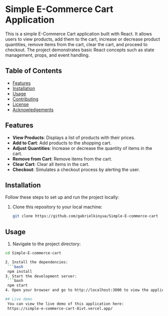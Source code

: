 # Simple E-Commerce Cart Application

This is a simple E-Commerce Cart application built with React. It allows users to view products, add them to the cart, increase or decrease product quantities, remove items from the cart, clear the cart, and proceed to checkout. The project demonstrates basic React concepts such as state management, props, and event handling.

## Table of Contents
- [Features](#features)
- [Installation](#installation)
- [Usage](#usage)
- [Contributing](#contributing)
- [License](#license)
- [Acknowledgements](#acknowledgements)

## Features

- **View Products**: Displays a list of products with their prices.
- **Add to Cart**: Add products to the shopping cart.
- **Adjust Quantities**: Increase or decrease the quantity of items in the cart.
- **Remove from Cart**: Remove items from the cart.
- **Clear Cart**: Clear all items in the cart.
- **Checkout**: Simulates a checkout process by alerting the user.

## Installation

Follow these steps to set up and run the project locally:

1. Clone this repository to your local machine:
   ```bash
   git clone https://github.com/gabrielkinyua/Simple-E-commerce-cart

## Usage

1. Navigate to the project directory:
  ```bash
  cd Simple-E-commerce-cart

2. Install the dependencies:
   ```bash
   npm install
3. Start the development server:
   ```bash
   npm start
4. Open your browser and go to http://localhost:3000 to view the application.

## Live demo
   You can view the live demo of this application here:
   https://simple-e-commerce-cart-8ivt.vercel.app/





